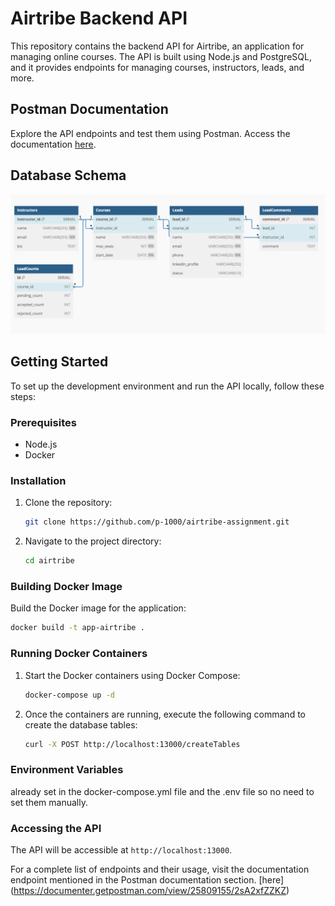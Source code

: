 # Airtribe Backend API

This repository contains the backend API for Airtribe, an application for managing online courses. The API is built using Node.js and PostgreSQL, and it provides endpoints for managing courses, instructors, leads, and more.

## Postman Documentation

Explore the API endpoints and test them using Postman. Access the documentation [here](https://documenter.getpostman.com/view/25809155/2sA2xfZZKZ).

## Database Schema

![Database Schema](./schema.png)

## Getting Started

To set up the development environment and run the API locally, follow these steps:

### Prerequisites

- Node.js 
- Docker 

### Installation

1. Clone the repository:

    ```bash
    git clone https://github.com/p-1000/airtribe-assignment.git
    ```

2. Navigate to the project directory:

    ```bash
    cd airtribe
    ```

### Building Docker Image

Build the Docker image for the application:

```bash
docker build -t app-airtribe .
```

### Running Docker Containers

1. Start the Docker containers using Docker Compose:

    ```bash
    docker-compose up -d
    ```

2. Once the containers are running, execute the following command to create the database tables:

    ```bash
    curl -X POST http://localhost:13000/createTables
    ```

### Environment Variables

already set in the docker-compose.yml file and the .env file so no need to set them manually.

### Accessing the API

The API will be accessible at `http://localhost:13000`.

For a complete list of endpoints and their usage, visit the documentation endpoint mentioned in the Postman documentation section. [here] (https://documenter.getpostman.com/view/25809155/2sA2xfZZKZ)
